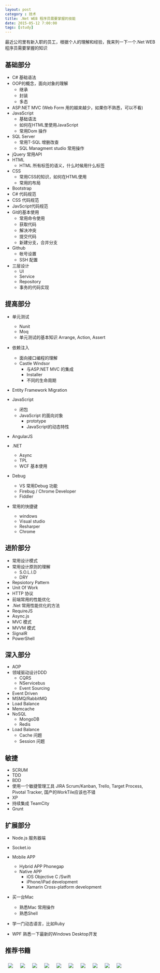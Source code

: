 ```yaml
---
layout: post
category : 技术
title: .Net WEB 程序员需要掌握的技能
date: 2015-05-12 7:00:00
tags: [study]
---
```



<style type="text/css">
img {	
    margin: 10px;
    max-width: 150px;        
	}

</style>

最近公司里有新入职的员工，根据个人的理解和经验，我来列一下一个.Net WEB程序员需要掌握的知识

## 基础部分

* C# 基础语法
* OOP的概念，面向对象的理解
	* 继承
	* 封装
	* 多态
* ASP.NET MVC (Web Form 用的越来越少，如果你不熟悉，可以不看)
* JavaScript
	* 基础语法
	* 如何在HTML里使用JavaScript
	* 常用Dom 操作
* SQL Server 
	* 常用T-SQL 增删改查
	* SQL Managment studio 常用操作
* jQuery 常用API
* HTML 
	* HTML 所有标签的语义，什么时候用什么标签
* CSS
	* 常用CSS的知识，如何在HTML使用
	* 常用的布局 
* Bootstrap
* C# 代码规范
* CSS 代码规范
* JavScript代码规范
* Git的基本使用
	* 常用命令使用
	* 获取代码
	* 解决冲突
	* 提交代码
	* 新建分支，合并分支
* Github
	* 帐号设置
	* SSH 配置 
* 三层设计
	* UI
	* Service
	* Repository
	* 事务的代码实现

## 提高部分
* 单元测试
	* Nunit
	* Moq
	* 单元测试的基本知识 Arrange, Action, Assert
	
* 依赖注入
	* 面向接口编程的理解 
	* Castle Windsor
		* 与ASP.NET MVC 的集成
		* Installer
		* 不同的生命周期
* Entity Framework Migration
* JavaScript
	* 闭包
	* JavaScript 的面向对象
		* prototype
		* JavaScript的动态特性
* AngularJS
* .NET
	* Async
	* TPL
	* WCF 基本使用

* Debug
	* VS 常用Debug 功能
	* Firebug / Chrome Developer
	* Fiddler
* 常用的快捷键
	* windows
	* Visual studio
	* Resharper
	* Chrome

## 进阶部分

* 常用设计模式
* 常用设计原则的理解
	* S.O.L.I.D
	* DRY
* Repsiotory Pattern
* Unit Of Work
* HTTP 协议
* 前端常用的性能优化
* .Net 常用性能优化的方法
* RequireJS
* Async.js 
* MVC 模式
* MVVM 模式
* SignalR
* PowerShell


## 深入部分
* AOP
* 领域驱动设计DDD
	* CQRS
	* NServicebus
	* Event Sourcing
* Event Driven
* MSMQ/RabbitMQ
* Load Balance
* Memcache
* NoSQL
	* MongoDB
	* Redis
* Load Balance
	* Cache 问题
	* Session 问题

## 敏捷
* SCRUM
* TDD
* BDD
* 使用一个敏捷管理工具 JIRA Scrum/Kanban, Trello, Target Process, Pivotal Tracker, 国产的WorkTile应该也不错
* XP 
* 持续集成  TeamCity
* Grunt
 

## 扩展部分
* Node.js 服务器端
* Socket.io
* Mobile APP
	* Hybrid APP Phonegap
	* Native APP
		* iOS Objective C /Swift
		* iPhone/iPad development
		* Xamarin Cross-platform development
* 买一台Mac
	* 熟悉Mac 常用操作
	* 熟悉Shell
	
* 学一门动态语言，比如Ruby
* WPF 熟悉一下最新的Windows Desktop开发

## 推荐书籍

<img  src="/assets/images/books/agile.jpg"/>
<img  src="/assets/images/books/cleancode.jpg"/>
<img  src="/assets/images/books/codecomplete.jpg"/>
<img  src="/assets/images/books/csharpindepth.jpg"/>
<img  src="/assets/images/books/productiveprogrammer.jpg"/>
<img  src="/assets/images/books/refactor.jpg"/>
<img  src="/assets/images/books/clrviacsharp.jpg"/>	
<img  src="/assets/images/books/theartofunittesting.jpg"/>
<img  src="/assets/images/books/designpatterns.jpg"/>	
<img  src="/assets/images/books/scrumandxp.jpg"/>		
	
	

	


